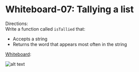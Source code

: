 # Whiteboard-07: Tallying a list

Directions:<br>
Write a function called `isTallied` that:
- Accepts a string
- Returns the word that appears most often in the string


<u>Whiteboard</u>:<br>

![alt text](./images/401.whiteboard-7.jpg)
